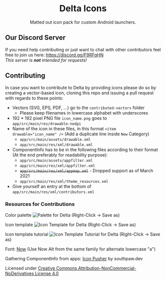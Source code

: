 <p align="center">
	<img src="https://github.com/Delta-Icons/android/raw/master/delta-logo.png" alt="">
</p>

<h1 align="center" padding="100">Delta Icons</h1>
<p align="center">Matted out icon pack for custom Android launchers.</p>


## Our Discord Server
If you need help contributing or just want to chat with other contributors feel free to join us here: https://discord.gg/F9RFqHN <br>
_This server is __not__ intended for requests!_

## Contributing
In case you want to contribute to Delta by providing icons please do so by creating a vector-based icon, cloning this repo and issuing a pull request with regards to these points:
- Vectors (SVG, EPS, PDF, ...) go to the `contributed-vectors` folder 
	-  Please keep filenames in lowercase alphabet with underscores
- 192 * 192 pixel PNG file `icon_name.png` goes to `app/src/main/res/drawable-nodpi`
- Name of the icon in these files, in this format `<item drawable="icon_name" />` (Add a duplicate line inside `New` Category)
	- `app/src/main/assets/drawable.xml` 
	- `app/src/main/res/xml/drawable.xml`
- ComponentInfo has to be in the following files according to their format (At the end preferably for readability purpose):
	- `app/src/main/assets/appfilter.xml`
	- `app/src/main/res/xml/appfilter.xml`
	- ~~`app/src/main/res/xml/appmap.xml`~~ - Dropped support as of March 2021
	- `app/src/main/res/xml/theme_resources.xml`
- Give yourself an entry at the bottom of `app/src/main/res/xml/contributors.xml`

### Resources for Contributions
Color palette
![Palette for Delta](https://github.com/Delta-Icons/android/raw/master/Palette.svg) (Right-Click &rarr; Save as)

Icon template
![Icon Template for Delta](https://github.com/Delta-Icons/android/raw/master/template.svg) (Right-Click &rarr; Save as)

Icon template tutorial
![Icon Template Tutorial for Delta](https://github.com/Delta-Icons/android/raw/master/template_tutorial.svg) (Right-Click &rarr; Save as)

Font: [Now](https://www.1001fonts.com/now-font.html) (Use Now Alt from the same family for alternate lowercase "a")

Gathering ComponentInfo from apps: [Icon Pusher](https://iconpusher.com/) by southpaw.dev


Licensed under [Creative Commons Attribution-NonCommercial-NoDerivatives License 4.0](https://creativecommons.org/licenses/by-nc-nd/4.0/)
